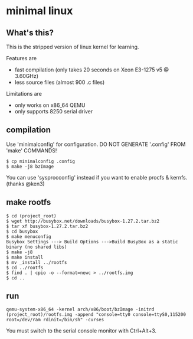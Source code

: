 # minimal linux

## What's this?

This is the stripped version of linux kernel for learning.

Features are
* fast compilation (only takes 20 seconds on Xeon E3-1275 v5 @ 3.60GHz)
* less source files (almost 900 .c files)

Limitations are
* only works on x86_64 QEMU
* only supports 8250 serial driver

## compilation

Use 'minimalconfig' for configuration. DO NOT GENERATE '.config' FROM 'make' COMMANDS!

```
$ cp minimalconfig .config
$ make -j8 bzImage
```
You can use 'sysprocconfig' instead if you want to enable procfs & kernfs. (thanks @ken3)

## make rootfs
```
$ cd (project_root)
$ wget http://busybox.net/downloads/busybox-1.27.2.tar.bz2
$ tar xf busybox-1.27.2.tar.bz2
$ cd busybox
$ make menuconfig
Busybox Settings ---> Build Options --->Build BusyBox as a static binary (no shared libs)
$ make -j8
$ make install
$ mv _install ../rootfs
$ cd ../rootfs
$ find . | cpio -o --format=newc > ../rootfs.img
$ cd ..
```

## run
```
qemu-system-x86_64 -kernel arch/x86/boot/bzImage -initrd (project_root)/rootfs.img -append "console=tty0 console=ttyS0,115200 root=/dev/ram rdinit=/bin/sh" -curses
```

You must switch to the serial console monitor with Ctrl+Alt+3.
